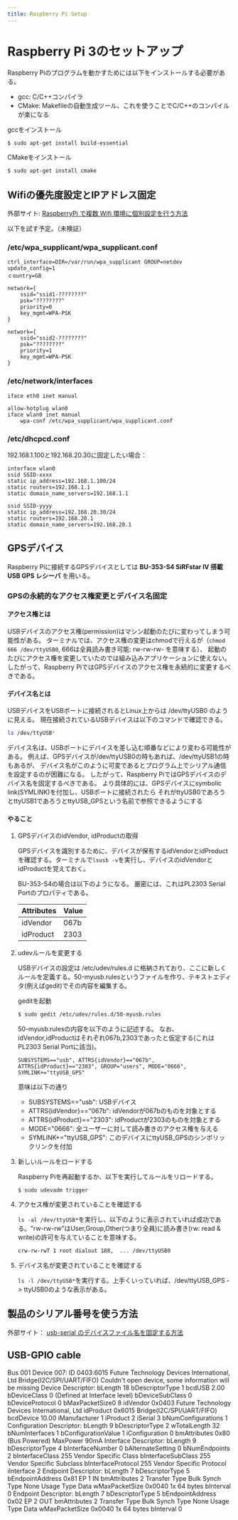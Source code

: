 ```yaml
---
title: Raspberry Pi Setup
---
```


# Raspberry Pi 3のセットアップ

Raspberry Piのプログラムを動かすためには以下をインストールする必要がある。
- gcc: C/C++コンパイラ
- CMake: Makefileの自動生成ツール、これを使うことでC/C++のコンパイルが楽になる

gccをインストール
```bash
$ sudo apt-get install build-essential
```

CMakeをインストール
```bash
$ sudo apt-get install cmake
```

## Wifiの優先度設定とIPアドレス固定

外部サイト: [RaspberryPi で複数 Wifi 環境に個別設定を行う方法](http://kouki-hoshi.hatenablog.com/entry/2016/07/16/153836)

以下を試す予定。（未検証）

### /etc/wpa_supplicant/wpa_supplicant.conf

```
ctrl_interface=DIR=/var/run/wpa_supplicant GROUP=netdev
update_config=1
ｃountry=GB

network={
    ssid="ssid1-????????"
    psk="????????"
    priority=0
    key_mgmt=WPA-PSK
}

network={
    ssid="ssid2-????????"
    psk="????????"
    priority=1
    key_mgmt=WPA-PSK
}
```

### /etc/network/interfaces

```
iface eth0 inet manual

allow-hotplug wlan0
iface wlan0 inet manual
    wpa-conf /etc/wpa_supplicant/wpa_supplicant.conf
```

### /etc/dhcpcd.conf

192.168.1.100と192.168.20.30に固定したい場合：

```
interface wlan0
ssid SSID-xxxx
static ip_address=192.168.1.100/24
static routers=192.168.1.1
static domain_name_servers=192.168.1.1

ssid SSID-yyyy
static ip_address=192.168.20.30/24
static routers=192.168.20.1
static domain_name_servers=192.168.20.1
```

## GPSデバイス

Raspberry Piに接続するGPSデバイスとしては **BU-353-S4 SiRFstar IV 搭載 USB GPS レシーバ** を用いる。

### GPSの永続的なアクセス権変更とデバイス名固定

#### アクセス権とは
USBデバイスのアクセス権(permission)はマシン起動のたびに変わってしまう可能性がある。
ターミナルでは、アクセス権の変更はchmodで行えるが（``chmod 666 /dev/ttyUSB0``, 666は全員読み書き可能: rw-rw-rw- を意味する）、
起動のたびにアクセス権を変更していたのでは組み込みアプリケーションに使えない。
したがって、Raspberry PiではGPSデバイスのアクセス権を永続的に変更するべきである。

#### デバイス名とは
USBデバイスをUSBポートに接続されるとLinux上からは /dev/ttyUSB0 のように見える。
現在接続されているUSBデバイスは以下のコマンドで確認できる。
```bash
ls /dev/ttyUSB*
```
デバイス名は、USBポートにデバイスを差し込む順番などにより変わる可能性がある。
例えば、GPSデバイスが/dev/ttyUSB0の時もあれば、/dev/ttyUSB1の時もあるが、
デバイス名がこのように可変であるとプログラム上でシリアル通信を設定するのが困難になる。
したがって、Raspberry PiではGPSデバイスのデバイス名を固定するべきである。
より具体的には、GPSデバイスにsymbolic link(SYMLINK)を付加し、USBポートに接続されたら
それがttyUSB0であろうとttyUSB1であろうとttyUSB_GPSという名前で参照できるようにする

#### やること


1. GPSデバイスのidVendor, idProductの取得

    GPSデバイスを識別するために、デバイスが保有するidVendorとidProductを確認する。ターミナルで``lsusb -v``を実行し、デバイスのidVendorとidProductを覚えておく。

    BU-353-S4の場合は以下のようになる。
    厳密には、これはPL2303 Serial Portのプロパティである。

    | Attributes | Value |
    |------------|-------|
    | idVendor   | 067b  |
    | idProduct  | 2303  |


1. udevルールを変更する

    USBデバイスの設定は /etc/udev/rules.d に格納されており、ここに新しくルールを定義する。50-myusb.rulesというファイルを作り、テキストエディタ(例えばgedit)でその内容を編集する。

    geditを起動
    ```bash
    $ sudo gedit /etc/udev/rules.d/50-myusb.rules
    ```

    50-myusb.rulesの内容を以下のように記述する。
    なお、idVendor,idProductはそれぞれ067b,2303であったと仮定する(これはPL2303 Serial Portに該当)。
    ```
    SUBSYSTEMS=="usb", ATTRS{idVendor}=="067b", ATTRS{idProduct}=="2303", GROUP="users", MODE="0666", SYMLINK+="ttyUSB_GPS"
    ```

    意味は以下の通り
    - SUBSYSTEMS=="usb": USBデバイス
    - ATTRS{idVendor}=="067b": idVendorが067bのものを対象とする
    - ATTRS{idProduct}=="2303": idProductが2303のものを対象とする
    - MODE="0666": 全ユーザーに対して読み書きのアクセス権を与える
    - SYMLINK+="ttyUSB_GPS": このデバイスにttyUSB_GPSのシンボリックリンクを付加

2. 新しいルールをロードする

    Raspberry Piを再起動するか、以下を実行してルールをリロードする。
    ```
    $ sudo udevadm trigger
    ```

3. アクセス権が変更されていることを確認する

    ``ls -al /dev/ttyUSB*``を実行し、以下のように表示されていれば成功である。"rw-rw-rw"はUser,Group,Other(つまり全員)に読み書き(rw: read & write)の許可を与えていることを意味する。
    ```bash
    crw-rw-rwT 1 root dialout 188,  ... /dev/ttyUSB0
    ```

4. デバイス名が変更されていることを確認する

    ``ls -l /dev/ttyUSB*``を実行する。上手くいっていれば、/dev/ttyUSB_GPS -> ttyUSB0のような表示がある。


## 製品のシリアル番号を使う方法

外部サイト：
[usb-serial のデバイスファイル名を固定する方法](http://d.hatena.ne.jp/pyopyopyo/20160223/p1)

## USB-GPIO cable

Bus 001 Device 007: ID 0403:6015 Future Technology Devices International, Ltd Bridge(I2C/SPI/UART/FIFO)
Couldn't open device, some information will be missing
Device Descriptor:
  bLength                18
  bDescriptorType         1
  bcdUSB               2.00
  bDeviceClass            0 (Defined at Interface level)
  bDeviceSubClass         0
  bDeviceProtocol         0
  bMaxPacketSize0         8
  idVendor           0x0403 Future Technology Devices International, Ltd
  idProduct          0x6015 Bridge(I2C/SPI/UART/FIFO)
  bcdDevice           10.00
  iManufacturer           1
  iProduct                2
  iSerial                 3
  bNumConfigurations      1
  Configuration Descriptor:
    bLength                 9
    bDescriptorType         2
    wTotalLength           32
    bNumInterfaces          1
    bConfigurationValue     1
    iConfiguration          0
    bmAttributes         0x80
      (Bus Powered)
    MaxPower               90mA
    Interface Descriptor:
      bLength                 9
      bDescriptorType         4
      bInterfaceNumber        0
      bAlternateSetting       0
      bNumEndpoints           2
      bInterfaceClass       255 Vendor Specific Class
      bInterfaceSubClass    255 Vendor Specific Subclass
      bInterfaceProtocol    255 Vendor Specific Protocol
      iInterface              2
      Endpoint Descriptor:
        bLength                 7
        bDescriptorType         5
        bEndpointAddress     0x81  EP 1 IN
        bmAttributes            2
          Transfer Type            Bulk
          Synch Type               None
          Usage Type               Data
        wMaxPacketSize     0x0040  1x 64 bytes
        bInterval               0
      Endpoint Descriptor:
        bLength                 7
        bDescriptorType         5
        bEndpointAddress     0x02  EP 2 OUT
        bmAttributes            2
          Transfer Type            Bulk
          Synch Type               None
          Usage Type               Data
        wMaxPacketSize     0x0040  1x 64 bytes
        bInterval               0
